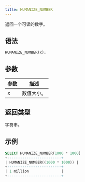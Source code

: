 ```yaml
---
title: HUMANIZE_NUMBER
---
```


返回一个可读的数字。

## 语法

```sql
HUMANIZE_NUMBER(x);
```

## 参数

| 参数      | 描述                |
|-----------|---------------------|
| x         | 数值大小。           |


## 返回类型

字符串。

## 示例

```sql
SELECT HUMANIZE_NUMBER(1000 * 1000)
+-------------------------+
| HUMANIZE_NUMBER((1000 * 1000)) |
+-------------------------+
| 1 million               |
+-------------------------+
```
